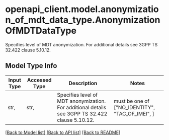# openapi_client.model.anonymization_of_mdt_data_type.AnonymizationOfMDTDataType

Specifies level of MDT anonymization. For additional details see 3GPP TS 32.422 clause 5.10.12.

## Model Type Info
Input Type | Accessed Type | Description | Notes
------------ | ------------- | ------------- | -------------
str,  | str,  | Specifies level of MDT anonymization. For additional details see 3GPP TS 32.422 clause 5.10.12. | must be one of ["NO_IDENTITY", "TAC_OF_IMEI", ] 

[[Back to Model list]](../../README.md#documentation-for-models) [[Back to API list]](../../README.md#documentation-for-api-endpoints) [[Back to README]](../../README.md)

